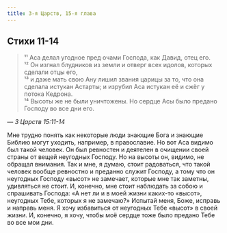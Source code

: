 ```yaml
---
title: 3-я Царств, 15-я глава
---
```


## Стихи 11-14
 
> ¹¹ Аса делал угодное пред очами Господа, как Давид, отец его.  
> ¹² Он изгнал блудников из земли и отверг всех идолов, которых сделали отцы его,  
> ¹³ и даже мать свою Ану лишил звания царицы за то, что она сделала истукан Астарты; и изрубил Аса истукан её и сжёг
> у потока Кедрона.  
> ¹⁴ Высоты же не были уничтожены. Но сердце Асы было предано Господу во все дни его.

— <cite>3&nbsp;Царств&nbsp;15:11-14</cite>

Мне трудно понять как некоторые люди знающие Бога и знающие Библию могут уходить, например, в православие. Но вот Аса видимо был
такой человек. Он был ревностен и деятелен в очищении своей страны от вещей неугодных Господу. Но на высоты он, видимо, не обращал
внимания. Так и мне, я думаю, стоит радоваться, что такой человек вообще ревностно и преданно служит Господу, а тому что он 
неугодных Господу «высот» не замечает, которые мне так заметны, удивляться не стоит. И, конечно, мне стоит наблюдать за собою и
спрашивать Господа: «А нет ли и в моей жизни каких-то «высот», неугодных Тебе, которых я не замечаю?» Испытай меня, Боже,
исправь и направь меня. Я хочу избавиться от неугодных Тебе «высот» в своей жизни. И, конечно, я хочу, чтобы моё сердце тоже было
предано Тебе во все мои дни.
